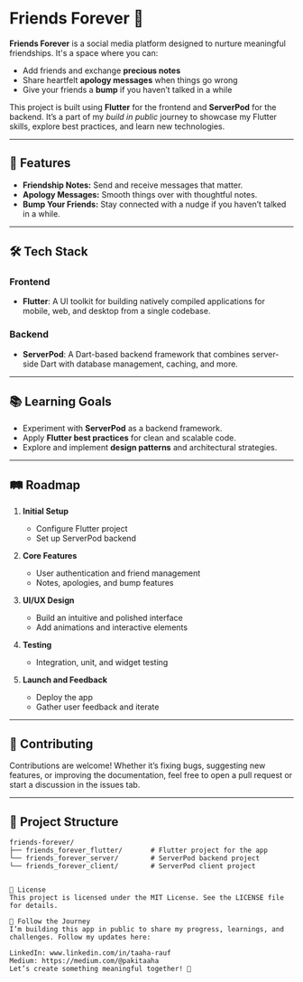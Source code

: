 # Friends Forever 🌟

**Friends Forever** is a social media platform designed to nurture meaningful friendships. It's a space where you can:  

- Add friends and exchange **precious notes**  
- Share heartfelt **apology messages** when things go wrong  
- Give your friends a **bump** if you haven’t talked in a while  

This project is built using **Flutter** for the frontend and **ServerPod** for the backend. It’s a part of my *build in public* journey to showcase my Flutter skills, explore best practices, and learn new technologies.  

---

## 🚀 Features  

- **Friendship Notes:** Send and receive messages that matter.  
- **Apology Messages:** Smooth things over with thoughtful notes.  
- **Bump Your Friends:** Stay connected with a nudge if you haven’t talked in a while.  

---

## 🛠 Tech Stack  

### **Frontend**  
- **Flutter**: A UI toolkit for building natively compiled applications for mobile, web, and desktop from a single codebase.  

### **Backend**  
- **ServerPod**: A Dart-based backend framework that combines server-side Dart with database management, caching, and more.  

---

## 📚 Learning Goals  

- Experiment with **ServerPod** as a backend framework.  
- Apply **Flutter best practices** for clean and scalable code.  
- Explore and implement **design patterns** and architectural strategies.  

---

## 🛤️ Roadmap  

1. **Initial Setup**  
   - Configure Flutter project  
   - Set up ServerPod backend  

2. **Core Features**  
   - User authentication and friend management  
   - Notes, apologies, and bump features  

3. **UI/UX Design**  
   - Build an intuitive and polished interface  
   - Add animations and interactive elements  

4. **Testing**  
   - Integration, unit, and widget testing  

5. **Launch and Feedback**  
   - Deploy the app  
   - Gather user feedback and iterate  

---

## 🤝 Contributing  

Contributions are welcome! Whether it’s fixing bugs, suggesting new features, or improving the documentation, feel free to open a pull request or start a discussion in the issues tab.  

---

## 📂 Project Structure  

```plaintext
friends-forever/
├── friends_forever_flutter/       # Flutter project for the app
└── friends_forever_server/        # ServerPod backend project
└── friends_forever_client/        # ServerPod client project


📄 License
This project is licensed under the MIT License. See the LICENSE file for details.

📢 Follow the Journey
I’m building this app in public to share my progress, learnings, and challenges. Follow my updates here:

LinkedIn: www.linkedin.com/in/taaha-rauf
Medium: https://medium.com/@pakitaaha
Let’s create something meaningful together! 🌟
